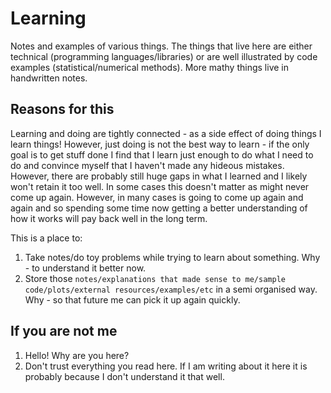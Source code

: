 # Learning

Notes and examples of various things. The things that live here are either technical (programming languages/libraries) or are well illustrated by code examples (statistical/numerical methods). More mathy things live in handwritten notes.

## Reasons for this

Learning and doing are tightly connected - as a side effect of doing things I learn things!
However, just doing is not the best way to learn - if the only goal is to get stuff done I find that I learn just enough to do what I need to do and convince myself that I haven't made any hideous mistakes.
However, there are probably still huge gaps in what I learned and I likely won't retain it too well.
In some cases this doesn't matter as <thing I did> might never come up again.
However, in many cases <thing> is going to come up again and again and so spending some time now getting a better understanding of how it works will pay back well in the long term.

This is a place to:
1) Take notes/do toy problems while trying to learn about something. Why - to understand it better now.
2) Store those `notes/explanations that made sense to me/sample code/plots/external resources/examples/etc` in a semi organised way. Why - so that future me can pick it up again quickly.


## If you are not me

1) Hello! Why are you here?
2) Don't trust everything you read here. If I am writing about it here it is probably because I don't understand it that well.
